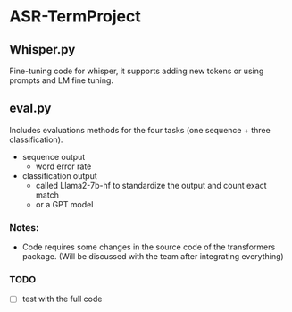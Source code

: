 # ASR-TermProject

## Whisper.py
Fine-tuning code for whisper, it supports adding new tokens or using prompts and LM fine tuning.

## eval.py
Includes evaluations methods for the four tasks (one sequence + three classification).
- sequence output
    - word error rate
- classification output
    - called Llama2-7b-hf to standardize the output and count exact match
    - or a GPT model


### Notes:
- Code requires some changes in the source code of the transformers package. (Will be discussed with the team after integrating everything)
### TODO
- [ ] test with the full code
